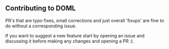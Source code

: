 ## Contributing to DOML

PR's that are typo fixes, small corrections and just overall 'fixups' are fine to do without a corresponding issue.

If you want to suggest a new feature start by opening an issue and discussing it before making any changes and opening a PR :).
